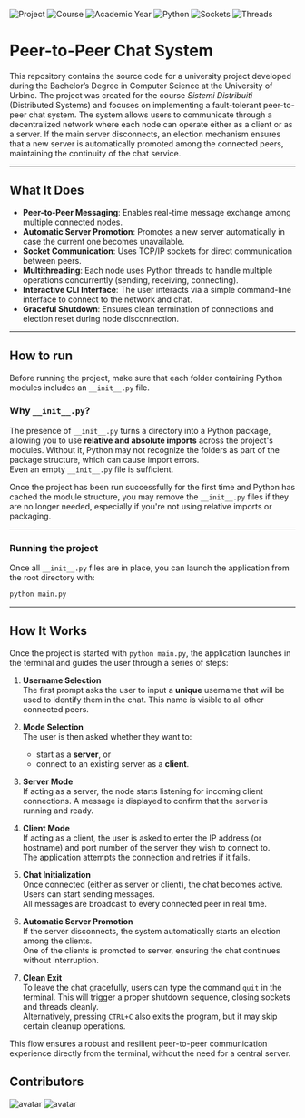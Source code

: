 ![Project](https://img.shields.io/badge/Project-Chat%20Peer--to--Peer-blue?style=flat)
![Course](https://img.shields.io/badge/University%20Project-Sistemi%20Distribuiti-lightgrey?style=flat)
![Academic Year](https://img.shields.io/badge/A.A.-2024%2F2025-informational?style=flat)
![Python](https://img.shields.io/badge/Python-3.10%2B-blue?style=flat&logo=python)
![Sockets](https://img.shields.io/badge/Networking-TCP%2FIP-green?style=flat)
![Threads](https://img.shields.io/badge/Concurrency-Threading-orange?style=flat)

# Peer-to-Peer Chat System

This repository contains the source code for a university project developed during the Bachelor’s Degree in Computer Science at the University of Urbino. The project was created for the course *Sistemi Distribuiti* (Distributed Systems) and focuses on implementing a fault-tolerant peer-to-peer chat system.
The system allows users to communicate through a decentralized network where each node can operate either as a client or as a server. If the main server disconnects, an election mechanism ensures that a new server is automatically promoted among the connected peers, maintaining the continuity of the chat service.

---

## What It Does

- **Peer-to-Peer Messaging**: Enables real-time message exchange among multiple connected nodes.
- **Automatic Server Promotion**: Promotes a new server automatically in case the current one becomes unavailable.
- **Socket Communication**: Uses TCP/IP sockets for direct communication between peers.
- **Multithreading**: Each node uses Python threads to handle multiple operations concurrently (sending, receiving, connecting).
- **Interactive CLI Interface**: The user interacts via a simple command-line interface to connect to the network and chat.
- **Graceful Shutdown**: Ensures clean termination of connections and election reset during node disconnection.

---

## How to run

Before running the project, make sure that each folder containing Python modules includes an `__init__.py` file.

### Why `__init__.py`?

The presence of `__init__.py` turns a directory into a Python package, allowing you to use **relative and absolute imports** across the project's modules. Without it, Python may not recognize the folders as part of the package structure, which can cause import errors.<br>
Even an empty `__init__.py` file is sufficient.

Once the project has been run successfully for the first time and Python has cached the module structure, you may remove the `__init__.py` files if they are no longer needed, especially if you're not using relative imports or packaging.

---

### Running the project

Once all `__init__.py` files are in place, you can launch the application from the root directory with:

```bash
python main.py
```

---
## How It Works

Once the project is started with `python main.py`, the application launches in the terminal and guides the user through a series of steps:

1. **Username Selection**  
   The first prompt asks the user to input a **unique** username that will be used to identify them in the chat. This name is visible to all other connected peers.

2. **Mode Selection**  
   The user is then asked whether they want to:
   - start as a **server**, or
   - connect to an existing server as a **client**.

3. **Server Mode**  
   If acting as a server, the node starts listening for incoming client connections. A message is displayed to confirm that the server is running and ready.

4. **Client Mode**  
   If acting as a client, the user is asked to enter the IP address (or hostname) and port number of the server they wish to connect to.  
   The application attempts the connection and retries if it fails.

5. **Chat Initialization**  
   Once connected (either as server or client), the chat becomes active. Users can start sending messages.  
   All messages are broadcast to every connected peer in real time.

6. **Automatic Server Promotion**  
   If the server disconnects, the system automatically starts an election among the clients.  
   One of the clients is promoted to server, ensuring the chat continues without interruption.

7. **Clean Exit**  
   To leave the chat gracefully, users can type the command `quit` in the terminal. This will trigger a proper shutdown sequence, closing sockets and threads cleanly.  
   Alternatively, pressing `CTRL+C` also exits the program, but it may skip certain cleanup operations.

This flow ensures a robust and resilient peer-to-peer communication experience directly from the terminal, without the need for a central server.

## Contributors

![avatar](https://images.weserv.nl/?url=github.com/KevAtta.png?v=4&h=80&w=80&fit=cover&mask=circle&maxage=7d)
![avatar](https://images.weserv.nl/?url=https://github.com/GioRoss.png?v=4&h=80&w=80&fit=cover&mask=circle&maxage=7d)
